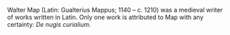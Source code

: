 Walter Map (Latin: Gualterius Mappus; 1140 – c. 1210) was a medieval writer of works written in Latin. Only one work is attributed to Map with any certainty: *De nugis curialium*.
